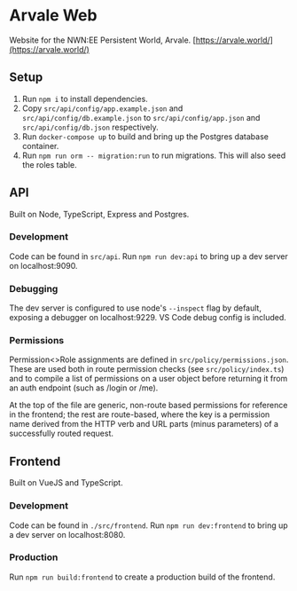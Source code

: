 # Arvale Web

Website for the NWN:EE Persistent World, Arvale. [https://arvale.world/](https://arvale.world/)

## Setup

1) Run `npm i` to install dependencies.
2) Copy `src/api/config/app.example.json` and `src/api/config/db.example.json` to `src/api/config/app.json` and `src/api/config/db.json` respectively.
3) Run `docker-compose up` to build and bring up the Postgres database container.
4) Run `npm run orm -- migration:run` to run migrations. This will also seed the roles table.

## API

Built on Node, TypeScript, Express and Postgres.

### Development

Code can be found in `src/api`. Run `npm run dev:api` to bring up a dev server on localhost:9090.

### Debugging

The dev server is configured to use node's `--inspect` flag by default, exposing a debugger on localhost:9229. VS Code debug config is included.

### Permissions

Permission<>Role assignments are defined in `src/policy/permissions.json`. These are used both in route permission checks (see `src/policy/index.ts`) and to compile a list of permissions on a user object before returning it from an auth endpoint (such as /login or /me).

At the top of the file are generic, non-route based permissions for reference in the frontend; the rest are route-based, where the key is a permission name derived from the HTTP verb and URL parts (minus parameters) of a successfully routed request.

## Frontend

Built on VueJS and TypeScript.

### Development

Code can be found in `./src/frontend`. Run `npm run dev:frontend` to bring up a dev server on localhost:8080.

### Production

Run `npm run build:frontend` to create a production build of the frontend.
